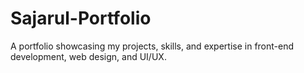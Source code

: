 # Sajarul-Portfolio
A portfolio showcasing my projects, skills, and expertise in front-end development, web design, and UI/UX.

